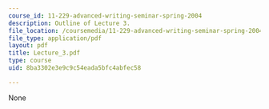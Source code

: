 ```yaml
---
course_id: 11-229-advanced-writing-seminar-spring-2004
description: Outline of Lecture 3.
file_location: /coursemedia/11-229-advanced-writing-seminar-spring-2004/8ba3302e3e9c9c54eada5bfc4abfec58_Lecture_3.pdf
file_type: application/pdf
layout: pdf
title: Lecture_3.pdf
type: course
uid: 8ba3302e3e9c9c54eada5bfc4abfec58

---
```

None